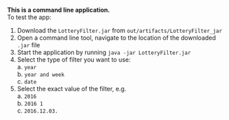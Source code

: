 **This is a command line application.**<br />
 To test the app:
1. Download the `LotteryFilter.jar` from `out/artifacts/LotteryFilter_jar`
2. Open a command line tool, navigate to the location of the downloaded `.jar` file
3. Start the application by running `java -jar LotteryFilter.jar`
4. Select the type of filter you want to use:<br />
   a. `year`<br />
   b. `year and week`<br />
   c. `date`
5. Select the exact value of the filter, e.g.<br />
   a. `2016`<br />
   b. `2016 1`<br />
   c. `2016.12.03.`
